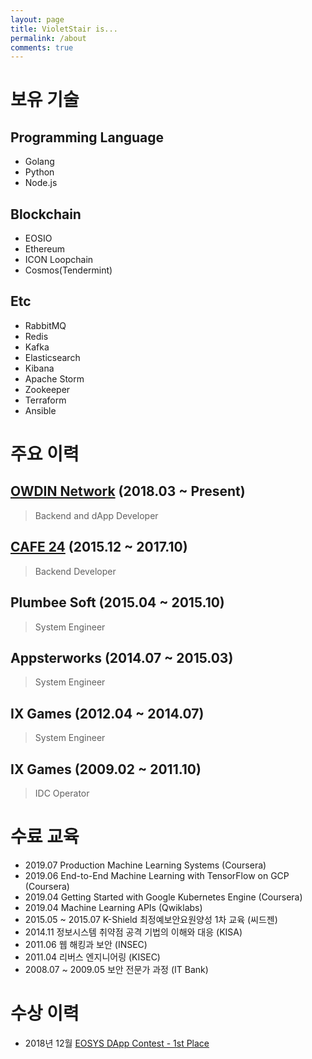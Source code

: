 ```yaml
---
layout: page
title: VioletStair is...
permalink: /about
comments: true
---
```


# 보유 기술
## Programming Language
* Golang
* Python
* Node.js

## Blockchain
* EOSIO
* Ethereum
* ICON Loopchain
* Cosmos(Tendermint)

## Etc
* RabbitMQ
* Redis
* Kafka
* Elasticsearch
* Kibana
* Apache Storm
* Zookeeper
* Terraform
* Ansible

# 주요 이력
## [OWDIN Network](https://owdin.network) (2018.03 ~ Present)
> Backend and dApp Developer

## [CAFE 24](https://www.cafe24.com/) (2015.12 ~ 2017.10)
> Backend Developer

## Plumbee Soft (2015.04 ~ 2015.10)
> System Engineer

## Appsterworks (2014.07 ~ 2015.03)
> System Engineer

## IX Games (2012.04 ~ 2014.07)
> System Engineer

## IX Games (2009.02 ~ 2011.10)
> IDC Operator

# 수료 교육
* 2019.07 Production Machine Learning Systems (Coursera)
* 2019.06 End-to-End Machine Learning with TensorFlow on GCP (Coursera)
* 2019.04 Getting Started with Google Kubernetes Engine (Coursera)
* 2019.04 Machine Learning APIs (Qwiklabs)
* 2015.05 ~ 2015.07 K-Shield 최정예보안요원양성 1차 교육 (씨드젠)
* 2014.11 정보시스템 취약점 공격 기법의 이해와 대응 (KISA)
* 2011.06 웹 해킹과 보안 (INSEC)
* 2011.04 리버스 엔지니어링 (KISEC)
* 2008.07 ~ 2009.05 보안 전문가 과정 (IT Bank)

# 수상 이력
* 2018년 12월 [EOSYS DApp Contest - 1st Place](https://link.medium.com/47Cej8dZg0)

